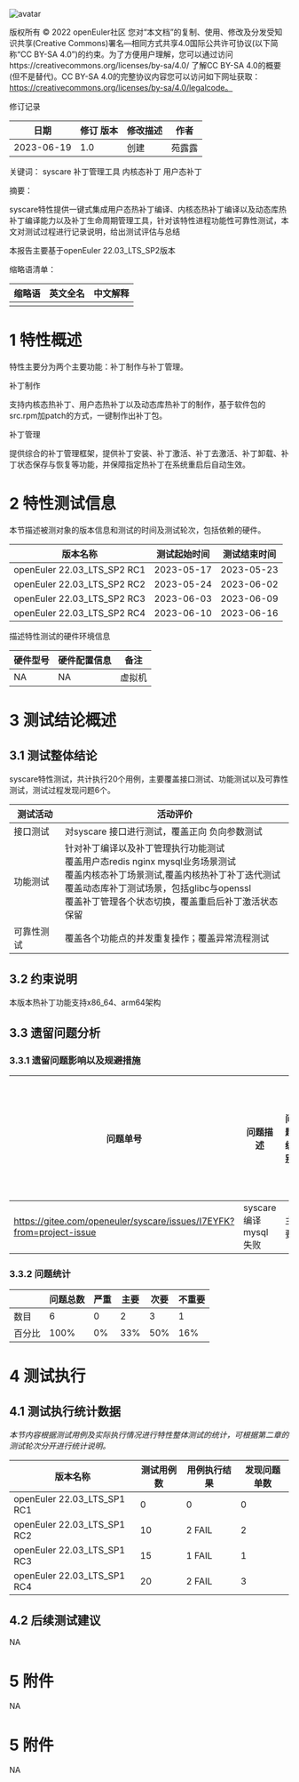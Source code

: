 

![avatar](D:/%E5%B7%A5%E4%BD%9C%E8%AE%B0%E5%BD%95/%E7%89%B9%E6%80%A7%E6%B5%8B%E8%AF%95/images/openEuler.png)

版权所有 © 2022  openEuler社区
 您对“本文档”的复制、使用、修改及分发受知识共享(Creative Commons)署名—相同方式共享4.0国际公共许可协议(以下简称“CC BY-SA 4.0”)的约束。为了方便用户理解，您可以通过访问https://creativecommons.org/licenses/by-sa/4.0/ 了解CC BY-SA 4.0的概要 (但不是替代)。CC BY-SA 4.0的完整协议内容您可以访问如下网址获取：https://creativecommons.org/licenses/by-sa/4.0/legalcode。

修订记录

| 日期       | 修订   版本 | 修改描述 | 作者   |
| ---------- | ----------- | -------- | ------ |
| 2023-06-19 | 1.0         | 创建     | 苑露露 |

 关键词： syscare 补丁管理工具 内核态补丁 用户态补丁

 

摘要：

syscare特性提供一键式集成用户态热补丁编译、内核态热补丁编译以及动态库热补丁编译能力以及补丁生命周期管理工具，针对该特性进程功能性可靠性测试，本文对测试过程进行记录说明，给出测试评估与总结

本报告主要基于openEuler 22.03_LTS_SP2版本

 

缩略语清单：

| 缩略语 | 英文全名 | 中文解释 |
| ------ | -------- | -------- |
|        |          |          |

# 1     特性概述

特性主要分为两个主要功能：补丁制作与补丁管理。

补丁制作

​	支持内核态热补丁、用户态热补丁以及动态库热补丁的制作，基于软件包的src.rpm加patch的方式，一键制作出补丁包。

补丁管理

​	提供综合的补丁管理框架，提供补丁安装、补丁激活、补丁去激活、补丁卸载、补丁状态保存与恢复等功能，并保障指定热补丁在系统重启后自动生效。

# 2     特性测试信息

本节描述被测对象的版本信息和测试的时间及测试轮次，包括依赖的硬件。

| 版本名称                    | 测试起始时间 | 测试结束时间 |
| --------------------------- | ------------ | ------------ |
| openEuler 22.03_LTS_SP2 RC1 | 2023-05-17   | 2023-05-23   |
| openEuler 22.03_LTS_SP2 RC2 | 2023-05-24   | 2023-06-02   |
| openEuler 22.03_LTS_SP2 RC3 | 2023-06-03   | 2023-06-09   |
| openEuler 22.03_LTS_SP2 RC4 | 2023-06-10   | 2023-06-16   |

描述特性测试的硬件环境信息

| 硬件型号 | 硬件配置信息 | 备注   |
| -------- | ------------ | ------ |
| NA       | NA           | 虚拟机 |

# 3     测试结论概述

## 3.1   测试整体结论

syscare特性测试，共计执行20个用例，主要覆盖接口测试、功能测试以及可靠性测试，测试过程发现问题6个。

| 测试活动   | 活动评价                                                     |
| ---------- | ------------------------------------------------------------ |
| 接口测试   | 对syscare 接口进行测试，覆盖正向 负向参数测试                |
| 功能测试   | 针对补丁编译以及补丁管理执行功能测试<br>覆盖用户态redis nginx mysql业务场景测试<br>覆盖内核态补丁场景测试,覆盖内核热补丁补丁迭代测试<br>覆盖动态库补丁测试场景，包括glibc与openssl<br>覆盖补丁管理各个状态切换，覆盖重启后补丁激活状态保留 |
| 可靠性测试 | 覆盖各个功能点的并发重复操作；覆盖异常流程测试               |

## 3.2   约束说明

本版本热补丁功能支持x86_64、arm64架构

## 3.3   遗留问题分析

### 3.3.1 遗留问题影响以及规避措施

| 问题单号                                                     | 问题描述             | 问题级别 | 问题影响和规避措施 | 当前状态 |
| ------------------------------------------------------------ | -------------------- | -------- | ------------------ | -------- |
| https://gitee.com/openeuler/syscare/issues/I7EYFK?from=project-issue | syscare编译mysql失败 | 主要     | 暂无               | 待办     |

### 3.3.2 问题统计

|        | 问题总数 | 严重 | 主要 | 次要 | 不重要 |
| ------ | -------- | ---- | ---- | ---- | ------ |
| 数目   | 6        | 0    | 2    | 3    | 1      |
| 百分比 | 100%     | 0%   | 33%  | 50%  | 16%    |

# 4     测试执行

## 4.1   测试执行统计数据

*本节内容根据测试用例及实际执行情况进行特性整体测试的统计，可根据第二章的测试轮次分开进行统计说明。*

| 版本名称                    | 测试用例数 | 用例执行结果 | 发现问题单数 |
| --------------------------- | ---------- | ------------ | ------------ |
| openEuler 22.03_LTS_SP1 RC1 | 0          | 0            | 0            |
| openEuler 22.03_LTS_SP1 RC2 | 10         | 2 FAIL       | 2            |
| openEuler 22.03_LTS_SP1 RC3 | 15         | 1 FAIL       | 1            |
| openEuler 22.03_LTS_SP1 RC4 | 20         | 2 FAIL       | 3            |



## 4.2   后续测试建议

NA



# 5     附件

NA

# 5     附件

NA